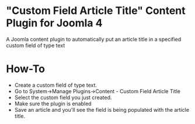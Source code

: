 # "Custom Field Article Title" Content Plugin for Joomla 4
A Joomla content plugin to automatically put an article title in a specified custom field of type text

# How-To
- Create a custom field of type text.
- Go to System->Manage Plugins->Content - Custom Field Article Title
- Select the custom field you just created.
- Make sure the plugin is enabled
- Save an article and you'll see the field is being populated with the article title.
